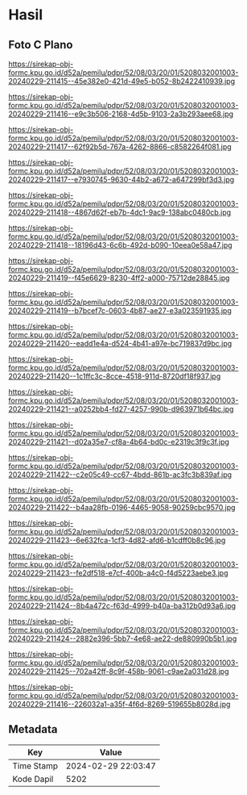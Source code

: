 # Hasil

## Foto C Plano

https://sirekap-obj-formc.kpu.go.id/d52a/pemilu/pdpr/52/08/03/20/01/5208032001003-20240229-211415--45e382e0-421d-49e5-b052-8b2422410939.jpg

https://sirekap-obj-formc.kpu.go.id/d52a/pemilu/pdpr/52/08/03/20/01/5208032001003-20240229-211416--e9c3b506-2168-4d5b-9103-2a3b293aee68.jpg

https://sirekap-obj-formc.kpu.go.id/d52a/pemilu/pdpr/52/08/03/20/01/5208032001003-20240229-211417--62f92b5d-767a-4262-8866-c8582264f081.jpg

https://sirekap-obj-formc.kpu.go.id/d52a/pemilu/pdpr/52/08/03/20/01/5208032001003-20240229-211417--e7930745-9630-44b2-a672-a647299bf3d3.jpg

https://sirekap-obj-formc.kpu.go.id/d52a/pemilu/pdpr/52/08/03/20/01/5208032001003-20240229-211418--4867d62f-eb7b-4dc1-9ac9-138abc0480cb.jpg

https://sirekap-obj-formc.kpu.go.id/d52a/pemilu/pdpr/52/08/03/20/01/5208032001003-20240229-211418--18196d43-6c6b-492d-b090-10eea0e58a47.jpg

https://sirekap-obj-formc.kpu.go.id/d52a/pemilu/pdpr/52/08/03/20/01/5208032001003-20240229-211419--f45e6629-8230-4ff2-a000-75712de28845.jpg

https://sirekap-obj-formc.kpu.go.id/d52a/pemilu/pdpr/52/08/03/20/01/5208032001003-20240229-211419--b7bcef7c-0603-4b87-ae27-e3a023591935.jpg

https://sirekap-obj-formc.kpu.go.id/d52a/pemilu/pdpr/52/08/03/20/01/5208032001003-20240229-211420--eadd1e4a-d524-4b41-a97e-bc719837d9bc.jpg

https://sirekap-obj-formc.kpu.go.id/d52a/pemilu/pdpr/52/08/03/20/01/5208032001003-20240229-211420--1c1ffc3c-8cce-4518-911d-8720df18f937.jpg

https://sirekap-obj-formc.kpu.go.id/d52a/pemilu/pdpr/52/08/03/20/01/5208032001003-20240229-211421--a0252bb4-fd27-4257-990b-d963971b64bc.jpg

https://sirekap-obj-formc.kpu.go.id/d52a/pemilu/pdpr/52/08/03/20/01/5208032001003-20240229-211421--d02a35e7-cf8a-4b64-bd0c-e2319c3f9c3f.jpg

https://sirekap-obj-formc.kpu.go.id/d52a/pemilu/pdpr/52/08/03/20/01/5208032001003-20240229-211422--c2e05c49-cc67-4bdd-861b-ac3fc3b839af.jpg

https://sirekap-obj-formc.kpu.go.id/d52a/pemilu/pdpr/52/08/03/20/01/5208032001003-20240229-211422--b4aa28fb-0196-4465-9058-90259cbc9570.jpg

https://sirekap-obj-formc.kpu.go.id/d52a/pemilu/pdpr/52/08/03/20/01/5208032001003-20240229-211423--6e632fca-1cf3-4d82-afd6-b1cdff0b8c96.jpg

https://sirekap-obj-formc.kpu.go.id/d52a/pemilu/pdpr/52/08/03/20/01/5208032001003-20240229-211423--fe2df518-e7cf-400b-a4c0-f4d5223aebe3.jpg

https://sirekap-obj-formc.kpu.go.id/d52a/pemilu/pdpr/52/08/03/20/01/5208032001003-20240229-211424--8b4a472c-f63d-4999-b40a-ba312b0d93a6.jpg

https://sirekap-obj-formc.kpu.go.id/d52a/pemilu/pdpr/52/08/03/20/01/5208032001003-20240229-211424--2882e396-5bb7-4e68-ae22-de880990b5b1.jpg

https://sirekap-obj-formc.kpu.go.id/d52a/pemilu/pdpr/52/08/03/20/01/5208032001003-20240229-211425--702a42ff-8c9f-458b-9061-c9ae2a031d28.jpg

https://sirekap-obj-formc.kpu.go.id/d52a/pemilu/pdpr/52/08/03/20/01/5208032001003-20240229-211416--226032a1-a35f-4f6d-8269-519655b8028d.jpg


## Metadata

| Key        | Value               |
| ---------- | ------------------- |
| Time Stamp | 2024-02-29 22:03:47 |
| Kode Dapil | 5202                |



